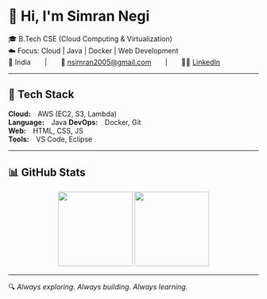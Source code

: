 # 👋 Hi, I'm Simran Negi

🎓 B.Tech CSE (Cloud Computing & Virtualization)  
☁️ Focus: Cloud | Java | Docker | Web Development  
📍 India  |  📧 [nsimran2005@gmail.com](mailto:nsimran2005@gmail.com)  |  👩‍💻 [LinkedIn](https://www.linkedin.com/in/simran-negi-514868249/)

---

## 🚀 Tech Stack

**Cloud:** AWS (EC2, S3, Lambda)  
**Language:** Java
**DevOps:** Docker, Git  
**Web:** HTML, CSS, JS  
**Tools:** VS Code, Eclipse

---

## 📊 GitHub Stats

<div align="center">
  <img src="https://github-readme-stats.vercel.app/api?username=simran-n17&show_icons=true&theme=default" height="150"/>
  <img src="https://github-readme-stats.vercel.app/api/top-langs/?username=simran-n17&layout=compact&theme=default" height="150"/>
</div>

---

🔍 *Always exploring. Always building. Always learning.*
